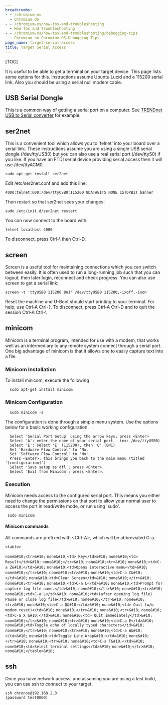 ```yaml
---
breadcrumbs:
- - /chromium-os
  - Chromium OS
- - /chromium-os/how-tos-and-troubleshooting
  - How Tos and Troubleshooting
- - /chromium-os/how-tos-and-troubleshooting/debugging-tips
  - Chromium on Chromium OS Debugging Tips
page_name: target-serial-access
title: Target Serial Access
---
```


[TOC]

It is useful to be able to get a terminal on your target device. This page lists
some options for this. Instructions assume Ubuntu Lucid and a 115200 serial
link. Also you should be using a serial null modem cable.

## USB Serial Dongle

This is a common way of getting a serial port on a computer. See [TRENDnet USB
to Serial
converter](http://www.google.com/url?q=http%3A%2F%2Ftrendnet.com%2Fproducts%2Fproddetail.asp%3Fprod%3D150_TU-S9%26cat%3D49&sa=D&sntz=1&usg=AFrqEzej3O8N15gqmTe0cLvyXkQt6wK5uQ)
for example.

## ser2net

This is a convenient tool which allows you to 'telnet' into your board over a
serial link. These instructions assume you are using a single USB serial dongle
(/dev/ttyUSB0) but you can also use a real serial port (/dev/ttyS0) if you like.
If you have an FTDI serial device providing serial access then it will use
/dev/ttyACM0.

```none
sudo apt-get install ser2net
```

Edit /etc/ser2net.conf and add this line:

```none
4000:telnet:600:/dev/ttyUSB0:115200 8DATABITS NONE 1STOPBIT banner
```

Then restart so that ser2net sees your changes:

```none
sudo /etc/init.d/ser2net restart
```

You can now connect to the board with:

```none
telnet localhost 4000
```

To disconnect, press Ctrl-\\ then Ctrl-D.

## screen

Screen is a useful tool for maintaining connections which you can switch between
easily. It is often used to run a long-running job such that you can logout,
then later login, reconnect and check progress. You can also use screen to get a
serial link:

```none
screen -t 'ttyUSB0 115200 8n1' /dev/ttyUSB0 115200,-ixoff,-ixon
```

Reset the machine and U-Boot should start printing to your terminal.
For help, use Ctrl-A Ctrl-?. To disconnect, press Ctrl-A Ctrl-D and to quit the
session Ctrl-A Ctrl-\\

## minicom

Minicom is a terminal program, intended for use with a modem, that
works well as an intermediary to any remote system connect through a
serial port.
One big advantage of minicom is that it allows one to easily capture
text into a file.

### Minicom Installation

To install minicom, execute the following

```none
  sudo apt-get install minicom
```

### Minicom Configuration

```none
  sudo minicom -s
```

The configuration is done through a simple menu system. Use the options below
for a basic working configuration.

```none
  Select 'Serial Port Setup' using the arrow keys; press <Enter>
  Select 'A': enter the name of your serial port.  (ex: /dev/ttyUSB0)
  Select 'E': select 'E' (115200), then 'Q' (8N1)
  Set 'Hardware Flow Control' to 'No.
  Set 'Software Flow Control' to 'No'.
  Press <Enter>; this brings you back to the main menu (titled '[configuration]')
  Select 'Save setup as dfl'; press <Enter>.
  Select 'Exit from Minicom'; press <Enter>.
```

### Execution

Minicom needs access to the configured serial port. This means you
either need to change the permissions on that port to allow your
normal user to access the port in read/write mode, or run using
'sudo'.

```none
 sudo minicom
```

#### Minicom commands

All commands are prefixed with &lt;Ctrl-A&gt;, which will be abbreviated
C-a.

```none
<table>
```
```none&#10;<tr>&#10;```
```none&#10;<td> Key</td>&#10;```
```none&#10;<td> Result</td>&#10;```
```none&#10;</tr>&#10;```
```none&#10;<tr>&#10;```
```none&#10;<td>C-a Z&#10;</td>&#10;```
```none&#10;<td>Opens interactive menu</td>&#10;```
```none&#10;</tr>&#10;```
```none&#10;<tr>&#10;```
```none&#10;<td>C-a C&#10;</td>&#10;```
```none&#10;<td>Clear Screen</td>&#10;```
```none&#10;</tr>&#10;```
```none&#10;<tr>&#10;```
```none&#10;<td>C-a L</td>&#10;```
```none&#10;<td>Prompt for capture log file name.</td>&#10;```
```none&#10;</tr>&#10;```
```none&#10;<tr>&#10;```
```none&#10;<td>C-a L</td>&#10;```
```none&#10;<td>(after opening log file) Pause or close log file</td>&#10;```
```none&#10;</tr>&#10;```
```none&#10;<tr>&#10;```
```none&#10;<td>C-a Q&#10;</td>&#10;```
```none&#10;<td> Quit (w/o modem reset)</td>&#10;```
```none&#10;</tr>&#10;```
```none&#10;<tr>&#10;```
```none&#10;<td>C-a X &#10;</td>&#10;```
```none&#10;<td> Quit immediately</td>&#10;```
```none&#10;</tr>&#10;```
```none&#10;<tr>&#10;```
```none&#10;<td>C-a E</td>&#10;```
```none&#10;<td>Toggle echo of locally typed characters</td>&#10;```
```none&#10;</tr>&#10;```
```none&#10;<tr>&#10;```
```none&#10;<td>C-a W&#10;</td>&#10;```
```none&#10;<td>Toggle Line Wrap&#10;</td>&#10;```
```none&#10;</tr>&#10;```
```none&#10;<tr>&#10;```
```none&#10;<td>C-a T&#10;</td>&#10;```
```none&#10;<td>Select terminal settings</td>&#10;```
```none&#10;</tr>&#10;```
```none&#10;</table>&#10;```

## ssh

Once you have network access, and assuming you are using a test build, you can
use ssh to connect to your target.

```none
ssh chronos@192.168.2.3
(password test0000)
```